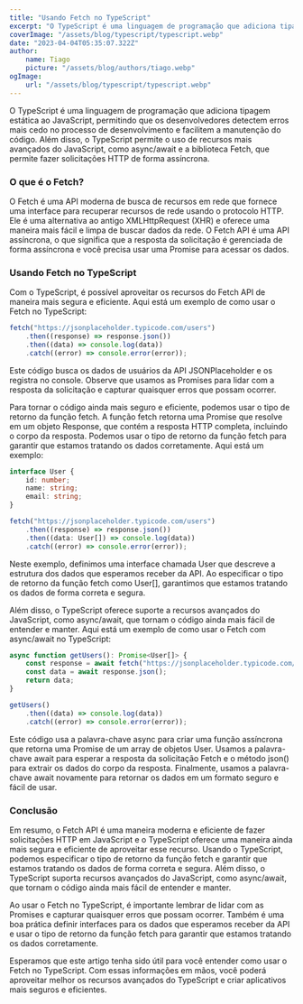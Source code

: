 ```yaml
---
title: "Usando Fetch no TypeScript"
excerpt: "O TypeScript é uma linguagem de programação que adiciona tipagem estática ao JavaScript, permitindo que os desenvolvedores detectem erros mais cedo no processo de desenvolvimento e facilitem a manutenção do código. Além disso, o TypeScript permite o uso de recursos mais avançados do JavaScript, como async/await e a biblioteca Fetch, que permite fazer solicitações HTTP de forma assíncrona."
coverImage: "/assets/blog/typescript/typescript.webp"
date: "2023-04-04T05:35:07.322Z"
author:
    name: Tiago
    picture: "/assets/blog/authors/tiago.webp"
ogImage:
    url: "/assets/blog/typescript/typescript.webp"
---
```


O TypeScript é uma linguagem de programação que adiciona tipagem estática ao JavaScript, permitindo que os desenvolvedores detectem erros mais cedo no processo de desenvolvimento e facilitem a manutenção do código. Além disso, o TypeScript permite o uso de recursos mais avançados do JavaScript, como async/await e a biblioteca Fetch, que permite fazer solicitações HTTP de forma assíncrona.

### O que é o Fetch?

O Fetch é uma API moderna de busca de recursos em rede que fornece uma interface para recuperar recursos de rede usando o protocolo HTTP. Ele é uma alternativa ao antigo XMLHttpRequest (XHR) e oferece uma maneira mais fácil e limpa de buscar dados da rede. O Fetch API é uma API assíncrona, o que significa que a resposta da solicitação é gerenciada de forma assíncrona e você precisa usar uma Promise para acessar os dados.

### Usando Fetch no TypeScript

Com o TypeScript, é possível aproveitar os recursos do Fetch API de maneira mais segura e eficiente. Aqui está um exemplo de como usar o Fetch no TypeScript:

```typescript
fetch("https://jsonplaceholder.typicode.com/users")
    .then((response) => response.json())
    .then((data) => console.log(data))
    .catch((error) => console.error(error));
```

Este código busca os dados de usuários da API JSONPlaceholder e os registra no console. Observe que usamos as Promises para lidar com a resposta da solicitação e capturar quaisquer erros que possam ocorrer.

Para tornar o código ainda mais seguro e eficiente, podemos usar o tipo de retorno da função fetch. A função fetch retorna uma Promise que resolve em um objeto Response, que contém a resposta HTTP completa, incluindo o corpo da resposta. Podemos usar o tipo de retorno da função fetch para garantir que estamos tratando os dados corretamente. Aqui está um exemplo:

```typescript
interface User {
    id: number;
    name: string;
    email: string;
}

fetch("https://jsonplaceholder.typicode.com/users")
    .then((response) => response.json())
    .then((data: User[]) => console.log(data))
    .catch((error) => console.error(error));
```

Neste exemplo, definimos uma interface chamada User que descreve a estrutura dos dados que esperamos receber da API. Ao especificar o tipo de retorno da função fetch como User[], garantimos que estamos tratando os dados de forma correta e segura.

Além disso, o TypeScript oferece suporte a recursos avançados do JavaScript, como async/await, que tornam o código ainda mais fácil de entender e manter. Aqui está um exemplo de como usar o Fetch com async/await no TypeScript:

```typescript
async function getUsers(): Promise<User[]> {
    const response = await fetch("https://jsonplaceholder.typicode.com/users");
    const data = await response.json();
    return data;
}

getUsers()
    .then((data) => console.log(data))
    .catch((error) => console.error(error));
```

Este código usa a palavra-chave async para criar uma função assíncrona que retorna uma Promise de um array de objetos User. Usamos a palavra-chave await para esperar a resposta da solicitação Fetch e o método json() para extrair os dados do corpo da resposta. Finalmente, usamos a palavra-chave await novamente para retornar os dados em um formato seguro e fácil de usar.

### Conclusão

Em resumo, o Fetch API é uma maneira moderna e eficiente de fazer solicitações HTTP em JavaScript e o TypeScript oferece uma maneira ainda mais segura e eficiente de aproveitar esse recurso. Usando o TypeScript, podemos especificar o tipo de retorno da função fetch e garantir que estamos tratando os dados de forma correta e segura. Além disso, o TypeScript suporta recursos avançados do JavaScript, como async/await, que tornam o código ainda mais fácil de entender e manter.

Ao usar o Fetch no TypeScript, é importante lembrar de lidar com as Promises e capturar quaisquer erros que possam ocorrer. Também é uma boa prática definir interfaces para os dados que esperamos receber da API e usar o tipo de retorno da função fetch para garantir que estamos tratando os dados corretamente.

Esperamos que este artigo tenha sido útil para você entender como usar o Fetch no TypeScript. Com essas informações em mãos, você poderá aproveitar melhor os recursos avançados do TypeScript e criar aplicativos mais seguros e eficientes.
